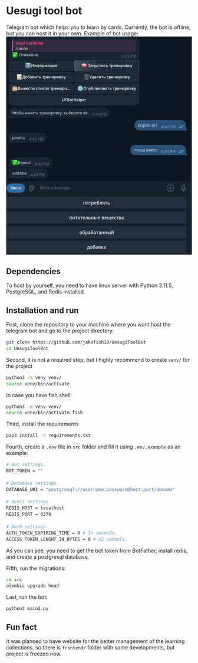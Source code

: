 # Uesugi tool bot
Telegram bot which helps you to learn by cards. Currently, the bot is offline, but you can host it in your own. Example of bot usage:
![](Example.png)

## Dependencies
To host by yourself, you need to have linux server with Python 3.11.5, PostgreSQL, and Redis installed.

## Installation and run
First, clone the repository to your machine where you want host the telegram bot and go to the project directory:
``` bash
git clone https://github.com/jakefish18/UesugiToolBot
cd UesugiToolBot
```

Second, it is not a required step, but I highly recommend to create `venv/` for the project
```bash
python3 -m venv venv/
source venv/bin/activate
```
In case you have fish shell:
```bash
python3 -m venv venv/
source venv/bin/activate.fish
```

Third, install the requirements
``` bash
pip3 install -r requirements.txt 
```

Fourth, create a `.env` file in `src` folder and fill it using `.env.example` as an example:
``` bash
# Bot settings.
BOT_TOKEN = ""

# Database settings.
DATABASE_URI = "postgresql://username:password@host:port/dbname"

# Redis settings
REDIS_HOST = localhost
REDIS_PORT = 6379

# Auth settings.
AUTH_TOKEN_EXPIRING_TIME = 0 # In seconds.
ACCESS_TOKEN_LENGHT_IN_BYTES = 0 # x2 symbols.
```
As you can see, you need to get the bot token from BotFather, install redis, and create a postgresql database.

Fifth, run the migrations:
``` bash
cd src
alembic upgrade head
```

Last, run the bot:
```bash
python3 main2.py
```

## Fun fact
It was planned to have website for the better management of the learning collections, so there is `frontend/` folder with some developments, but project is freezed now.